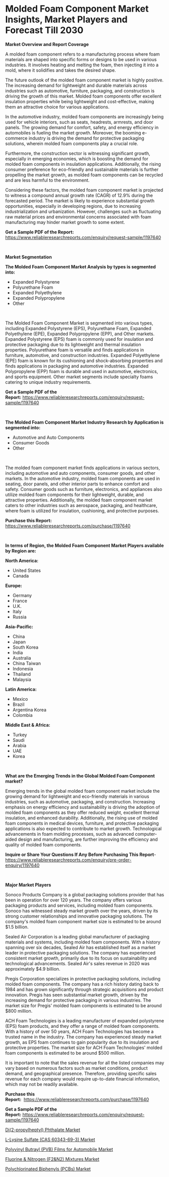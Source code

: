 <p><h1>Molded Foam Component Market Insights, Market Players and Forecast Till 2030</h1></p><p><strong>Market Overview and Report Coverage</strong></p>
<p><p>A molded foam component refers to a manufacturing process where foam materials are shaped into specific forms or designs to be used in various industries. It involves heating and melting the foam, then injecting it into a mold, where it solidifies and takes the desired shape.</p><p>The future outlook of the molded foam component market is highly positive. The increasing demand for lightweight and durable materials across industries such as automotive, furniture, packaging, and construction is driving the growth of this market. Molded foam components offer excellent insulation properties while being lightweight and cost-effective, making them an attractive choice for various applications.</p><p>In the automotive industry, molded foam components are increasingly being used for vehicle interiors, such as seats, headrests, armrests, and door panels. The growing demand for comfort, safety, and energy efficiency in automobiles is fueling the market growth. Moreover, the booming e-commerce industry is driving the demand for protective packaging solutions, wherein molded foam components play a crucial role.</p><p>Furthermore, the construction sector is witnessing significant growth, especially in emerging economies, which is boosting the demand for molded foam components in insulation applications. Additionally, the rising consumer preference for eco-friendly and sustainable materials is further propelling the market growth, as molded foam components can be recycled and are less harmful to the environment.</p><p>Considering these factors, the molded foam component market is projected to witness a compound annual growth rate (CAGR) of 12.9% during the forecasted period. The market is likely to experience substantial growth opportunities, especially in developing regions, due to increasing industrialization and urbanization. However, challenges such as fluctuating raw material prices and environmental concerns associated with foam manufacturing may hinder market growth to some extent.</p></p>
<p><strong>Get a Sample PDF of the Report:</strong> <a href="https://www.reliableresearchreports.com/enquiry/request-sample/1197640">https://www.reliableresearchreports.com/enquiry/request-sample/1197640</a></p>
<p>&nbsp;</p>
<p><strong>Market Segmentation</strong></p>
<p><strong>The Molded Foam Component Market Analysis by types is segmented into:</strong></p>
<p><ul><li>Expanded Polystyrene</li><li>Polyurethane Foam</li><li>Expanded Polyethylene</li><li>Expanded Polypropylene</li><li>Other</li></ul></p>
<p>&nbsp;</p>
<p><p>The Molded Foam Component Market is segmented into various types, including Expanded Polystyrene (EPS), Polyurethane Foam, Expanded Polyethylene (EPE), Expanded Polypropylene (EPP), and Other markets. Expanded Polystyrene (EPS) foam is commonly used for insulation and protective packaging due to its lightweight and thermal insulation properties. Polyurethane foam is versatile and finds applications in furniture, automotive, and construction industries. Expanded Polyethylene (EPE) foam is known for its cushioning and shock-absorbing properties and finds applications in packaging and automotive industries. Expanded Polypropylene (EPP) foam is durable and used in automotive, electronics, and sports equipment. Other market segments include specialty foams catering to unique industry requirements.</p></p>
<p><strong>Get a Sample PDF of the Report:</strong>&nbsp;<a href="https://www.reliableresearchreports.com/enquiry/request-sample/1197640">https://www.reliableresearchreports.com/enquiry/request-sample/1197640</a></p>
<p>&nbsp;</p>
<p><strong>The Molded Foam Component Market Industry Research by Application is segmented into:</strong></p>
<p><ul><li>Automotive and Auto Components</li><li>Consumer Goods</li><li>Other</li></ul></p>
<p>&nbsp;</p>
<p><p>The molded foam component market finds applications in various sectors, including automotive and auto components, consumer goods, and other markets. In the automotive industry, molded foam components are used in seating, door panels, and other interior parts to enhance comfort and safety. Consumer goods such as furniture, electronics, and appliances also utilize molded foam components for their lightweight, durable, and attractive properties. Additionally, the molded foam component market caters to other industries such as aerospace, packaging, and healthcare, where foam is utilized for insulation, cushioning, and protective purposes.</p></p>
<p><strong>Purchase this Report:</strong>&nbsp; <a href="https://www.reliableresearchreports.com/purchase/1197640">https://www.reliableresearchreports.com/purchase/1197640</a></p>
<p>&nbsp;</p>
<p><strong>In terms of Region, the Molded Foam Component Market Players available by Region are:</strong></p>
<p>
    <p> <strong> North America: </strong>
        <ul>
            <li>United States</li>
            <li>Canada</li>
        </ul>
        </p> 
    <p> <strong> Europe: </strong>
        <ul>
            <li>Germany</li>
            <li>France</li>
            <li>U.K.</li>
            <li>Italy</li>
            <li>Russia</li>
        </ul>
        </p> 
    <p> <strong> Asia-Pacific: </strong>
        <ul>
            <li>China</li>
            <li>Japan</li>
            <li>South Korea</li>
            <li>India</li>
            <li>Australia</li>
            <li>China Taiwan</li>
            <li>Indonesia</li>
            <li>Thailand</li>
            <li>Malaysia</li>
        </ul>
        </p> 
    <p> <strong> Latin America: </strong>
        <ul>
            <li>Mexico</li>
            <li>Brazil</li>
            <li>Argentina Korea</li>
            <li>Colombia</li>
        </ul>
        </p> 
    <p> <strong> Middle East & Africa: </strong>
        <ul>
            <li>Turkey</li>
            <li>Saudi</li>
            <li>Arabia</li>
            <li>UAE</li>
            <li>Korea</li>
        </ul>
    </p>
    </p>
<p>&nbsp;</p>
<p><strong>What are the Emerging Trends in the Global Molded Foam Component market?</strong></p>
<p><p>Emerging trends in the global molded foam component market include the growing demand for lightweight and eco-friendly materials in various industries, such as automotive, packaging, and construction. Increasing emphasis on energy efficiency and sustainability is driving the adoption of molded foam components as they offer reduced weight, excellent thermal insulation, and enhanced durability. Additionally, the rising use of molded foam components in medical devices, furniture, and protective packaging applications is also expected to contribute to market growth. Technological advancements in foam molding processes, such as advanced computer-aided design and manufacturing, are further improving the efficiency and quality of molded foam components.</p></p>
<p><strong>Inquire or Share Your Questions If Any Before Purchasing This Report</strong>- <a href="https://www.reliableresearchreports.com/enquiry/pre-order-enquiry/1197640">https://www.reliableresearchreports.com/enquiry/pre-order-enquiry/1197640</a></p>
<p>&nbsp;</p>
<p><strong>Major Market Players</strong></p>
<p><p>Sonoco Products Company is a global packaging solutions provider that has been in operation for over 120 years. The company offers various packaging products and services, including molded foam components. Sonoco has witnessed steady market growth over the years, driven by its strong customer relationships and innovative packaging solutions. The company's molded foam component market size is estimated to be around $1.5 billion.</p><p>Sealed Air Corporation is a leading global manufacturer of packaging materials and systems, including molded foam components. With a history spanning over six decades, Sealed Air has established itself as a market leader in protective packaging solutions. The company has experienced consistent market growth, primarily due to its focus on sustainability and technological advancements. Sealed Air's sales revenue in 2020 was approximately $4.9 billion.</p><p>Pregis Corporation specializes in protective packaging solutions, including molded foam components. The company has a rich history dating back to 1984 and has grown significantly through strategic acquisitions and product innovation. Pregis has seen substantial market growth, driven by the increasing demand for protective packaging in various industries. The market size for Pregis' molded foam components is estimated to be around $800 million.</p><p>ACH Foam Technologies is a leading manufacturer of expanded polystyrene (EPS) foam products, and they offer a range of molded foam components. With a history of over 50 years, ACH Foam Technologies has become a trusted name in the industry. The company has experienced steady market growth, as EPS foam continues to gain popularity due to its insulation and protective properties. The market size for ACH Foam Technologies' molded foam components is estimated to be around $500 million.</p><p>It is important to note that the sales revenue for all the listed companies may vary based on numerous factors such as market conditions, product demand, and geographical presence. Therefore, providing specific sales revenue for each company would require up-to-date financial information, which may not be readily available.</p></p>
<p><strong>Purchase this Report:</strong>&nbsp;&nbsp;<a href="https://www.reliableresearchreports.com/purchase/1197640">https://www.reliableresearchreports.com/purchase/1197640</a></p>
<p></p>
<p><strong>Get a Sample PDF of the Report:</strong>&nbsp;<a href="https://www.reliableresearchreports.com/enquiry/request-sample/1197640">https://www.reliableresearchreports.com/enquiry/request-sample/1197640</a></p>
<p><p><a href="https://github.com/BryceTownsendr/Market-Research-Report-List-2/blob/main/di2-propylheptyl-phthalate-market.md">Di(2-propylheptyl) Phthalate Market</a></p><p><a href="https://github.com/RickHolmes3/Market-Research-Report-List-2/blob/main/l-lysine-sulfate-cas-60343-69-3-market.md">L-Lysine Sulfate (CAS 60343-69-3) Market</a></p><p><a href="https://github.com/CliffMedina6/Market-Research-Report-List-2/blob/main/polyvinyl-butrayl-pvb-films-for-automobile-market.md">Polyvinyl Butrayl (PVB) Films for Automobile Market</a></p><p><a href="https://github.com/WillieWoodard/Market-Research-Report-List-2/blob/main/fluorine-nitrogen-f2n2-mixtures-market.md">Fluorine & Nitrogen (F2&N2) Mixtures Market</a></p><p><a href="https://github.com/PeterParrish5/Market-Research-Report-List-2/blob/main/polychlorinated-biphenyls-pcbs-market.md">Polychlorinated Biphenyls (PCBs) Market</a></p></p>